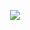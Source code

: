 

<p align="center">
  <a href="https://www.linkedin.com/in/jeandomingues-desenvolvedor-react-front-end/">
  <img src="https://img.shields.io/badge/-LinkedIn-blue?style=flat-square&logo=Linkedin&logoColor=white&link=https://www.linkedin.com/in/jeandomingues-desenvolvedor-react-front-end/" />
</a>
</p>
